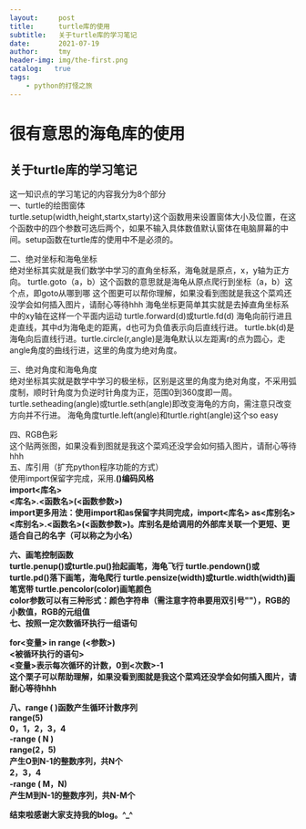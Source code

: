 ```yaml
---
layout:     post
title:      turtle库的使用
subtitle:   关于turtle库的学习笔记
date:       2021-07-19
author:     tmy
header-img: img/the-first.png
catalog:   true
tags:
    - python的打怪之旅
---
```

# 很有意思的海龟库的使用
## 关于turtle库的学习笔记
这一知识点的学习笔记的内容我分为8个部分  
一、turtle的绘图窗体  
turtle.setup(width,height,startx,starty)这个函数用来设置窗体大小及位置，在这个函数中的四个参数可选后两个，如果不输入具体数值默认窗体在电脑屏幕的中间。setup函数在turtle库的使用中不是必须的。  

二、绝对坐标和海龟坐标  
绝对坐标其实就是我们数学中学习的直角坐标系，海龟就是原点，x，y轴为正方向。
turtle.goto（a，b）这个函数的意思就是海龟从原点爬行到坐标（a，b）这个点，即goto从哪到哪
这个图更可以帮你理解，如果没看到图就是我这个菜鸡还没学会如何插入图片，请耐心等待hhh
海龟坐标更简单其实就是去掉直角坐标系中的xy轴在这样一个平面内运动
turtle.forward(d)或turtle.fd(d) 海龟向前行进且走直线，其中d为海龟走的距离，d也可为负值表示向后直线行进。
turtle.bk(d)是海龟向后直线行进。turtle.circle(r,angle)是海龟默认以左距离r的点为圆心，走angle角度的曲线行进，这里的角度为绝对角度。 
 
三、绝对角度和海龟角度  
绝对坐标其实就是数学中学习的极坐标，区别是这里的角度为绝对角度，不采用弧度制，顺时针角度为负逆时针角度为正，范围0到360度即一周。
turtle.setheading(angle)或turtle.seth(angle)即改变海龟的方向，需注意只改变方向并不行进。
海龟角度turtle.left(angle)和turtle.right(angle)这个so easy

四、RGB色彩  
这个贴两张图，如果没看到图就是我这个菜鸡还没学会如何插入图片，请耐心等待hhh  
五、库引用（扩充python程序功能的方式）  
使用import保留字完成，采用<a>.<b>()编码风格  
import<库名>  
<库名>.<函数名>(<函数参数>)  
import更多用法：使用import和as保留字共同完成，import<库名> as<库别名><库别名>.<函数名>(<函数参数>)。库别名是给调用的外部库关联一个更短、更适合自己的名字（可以称之为小名）  
    
六、画笔控制函数  
turtle.penup()或turtle.pu()抬起画笔，海龟飞行 turtle.pendown()或turtle.pd()落下画笔，海龟爬行
turtle.pensize(width)或turtle.width(width)画笔宽带 turtle.pencolor(color)画笔颜色  
color参数可以有三种形式：颜色字符串（需注意字符串要用双引号""），RGB的小数值，RGB的元组值  
七、按照一定次数循环执行一组语句  
    
for<变量> in range (<参数>)  
<被循环执行的语句>  
<变量>表示每次循环的计数，0到<次数>-1  
这个栗子可以帮助理解，如果没看到图就是我这个菜鸡还没学会如何插入图片，请耐心等待hhh  
    
八、range ( )函数产生循环计数序列  
range(5)  
0，1，2，3，4  
-range ( N )  
range(2，5)  
产生О到N-1的整数序列，共N个  
2，3，4  
-range ( M，N)  
产生M到N-1的整数序列，共N-M个 
    
结束啦感谢大家支持我的blog。^_^








